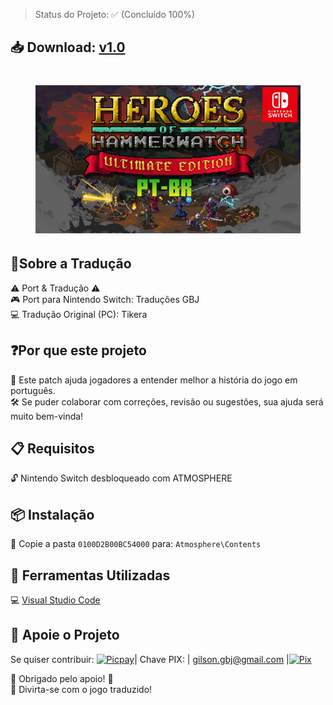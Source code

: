 > Status do Projeto: ✅ (Concluído 100%) 
## 📥 Download: [v1.0](https://github.com/JUNIORGBJ/Heroes_of_Hammerwatch_PT_BR/releases/download/v1.0/Heroes_of_Hammerwatch_NINTENDO.SWITCH.v1.0.zip)

<h1 align="center"><figure>
  <img src="Heroes_of_Hammerwatch.png">
</figure></h1>

## 📘Sobre a Tradução

⚠️ Port & Tradução ⚠️  
🎮 Port para Nintendo Switch: Traduções GBJ  
💻 Tradução Original (PC): Tikera

## ❓Por que este projeto

💬 Este patch ajuda jogadores a entender melhor a história do jogo em português.  
🛠️ Se puder colaborar com correções, revisão ou sugestões, sua ajuda será muito bem-vinda!

## 📋 Requisitos

🔓 Nintendo Switch desbloqueado com ATMOSPHERE

## 📦 Instalação

📁 Copie a pasta ```0100D2B00BC54000``` para: ```Atmosphere\Contents```

## 🧰 Ferramentas Utilizadas

💻 [Visual Studio Code](https://code.visualstudio.com)

## 💖 Apoie o Projeto

Se quiser contribuir:
[![Picpay](https://i.ibb.co/cYcsCnZ/hhhh.png)](https://picpay.me/gilsongbj)| Chave PIX:      | gilson.gbj@gmail.com |[![Pix](https://i.ibb.co/1r1ghj3/Pix.png)](https://github.com/JUNIORGBJ/Fatal_Frame_Maiden_of_Black_Water_PT-BR)

🙏 Obrigado pelo apoio! 👋  
🎉 Divirta-se com o jogo traduzido!
